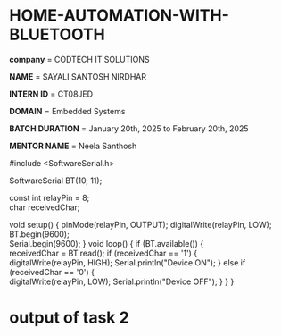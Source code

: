 # HOME-AUTOMATION-WITH-BLUETOOTH

**company** = CODTECH IT SOLUTIONS

**NAME** = SAYALI SANTOSH NIRDHAR 

**INTERN ID** = CT08JED

**DOMAIN** = Embedded Systems 

**BATCH DURATION** = January 20th, 2025 to February 20th, 2025 

**MENTOR NAME** = Neela Santhosh 

#include <SoftwareSerial.h>

SoftwareSerial BT(10, 11);

const int relayPin = 8;  
char receivedChar;     

void setup() {
    pinMode(relayPin, OUTPUT);
    digitalWrite(relayPin, LOW);
    BT.begin(9600);  
    Serial.begin(9600); 
}
void loop() {
    if (BT.available()) {  
        receivedChar = BT.read(); 
        if (receivedChar == '1') {  
            digitalWrite(relayPin, HIGH);
            Serial.println("Device ON");
        } 
        else if (receivedChar == '0') {  
            digitalWrite(relayPin, LOW);
            Serial.println("Device OFF");
        }
    }
}

# output of task 2
